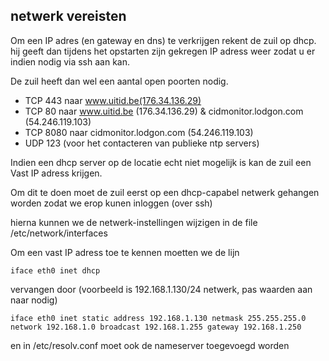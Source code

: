 ---
---
## netwerk vereisten

Om een IP adres (en gateway en dns) te verkrijgen rekent de zuil op dhcp. hij geeft dan tijdens het opstarten zijn gekregen IP adress weer zodat u er indien nodig via ssh aan kan.

De zuil heeft dan wel een aantal open poorten nodig.

* TCP 443 naar www.uitid.be(176.34.136.29)
* TCP 80 naar www.uitid.be (176.34.136.29) & cidmonitor.lodgon.com (54.246.119.103)
* TCP 8080 naar cidmonitor.lodgon.com (54.246.119.103)
* UDP 123 (voor het contacteren van publieke ntp servers)



Indien een dhcp server op de locatie echt niet mogelijk is kan de zuil een Vast IP adress krijgen.

Om dit te doen moet de zuil eerst op een dhcp-capabel netwerk gehangen worden zodat we erop kunen inloggen (over ssh)


hierna kunnen we de netwerk-instellingen wijzigen in de file /etc/network/interfaces

Om een vast IP adress toe te kennen moetten we de lijn


```
iface eth0 inet dhcp
```

vervangen door (voorbeeld is 192.168.1.130/24 netwerk, pas waarden aan naar nodig)


`
       iface eth0 inet static
        address 192.168.1.130
        netmask 255.255.255.0
        network 192.168.1.0
        broadcast 192.168.1.255
        gateway 192.168.1.250
`

en in /etc/resolv.conf moet ook de nameserver toegevoegd worden

